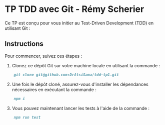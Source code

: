 # TP TDD avec Git - Rémy Scherier

Ce TP est conçu pour vous initier au Test-Driven Development (TDD) en utilisant Git :

## Instructions

Pour commencer, suivez ces étapes :

1. Clonez ce dépôt Git sur votre machine locale en utilisant la commande :
```markdown
    git clone git@github.com:DrAtsiSama/tdd-tp1.git
```
2. Une fois le dépôt cloné, assurez-vous d'installer les dépendances nécessaires en exécutant la commande :
```markdown
    npm i
```
3. Vous pouvez maintenant lancer les tests à l'aide de la commande :
```markdown
    npm run test
```
